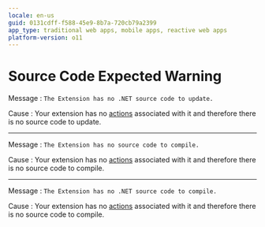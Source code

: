 ```yaml
---
locale: en-us
guid: 0131cdff-f588-45e9-8b7a-720cb79a2399
app_type: traditional web apps, mobile apps, reactive web apps
platform-version: o11
---
```


# Source Code Expected Warning

Message
:   `The Extension has no .NET source code to update.`
  
Cause
:   Your extension has no [actions](<../../../extensibility-and-integration/integration-studio/managing-extensions/action-define.md>) associated with it and therefore there is no source code to update.

---

Message
:   `The Extension has no source code to compile.`

Cause
:   Your extension has no [actions](<../../../extensibility-and-integration/integration-studio/managing-extensions/action-define.md>) associated with it and therefore there is no source code to compile.

---

Message
:   `The Extension has no .NET source code to compile.`

Cause
:   Your extension has no [actions](<../../../extensibility-and-integration/integration-studio/managing-extensions/action-define.md>) associated with it and therefore there is no source code to compile.